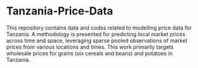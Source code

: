 # Tanzania-Price-Data

This repository contains data and codes related to modelling price data for Tanzania. A methodology is presented for predicting local market prices across time and space, leveraging sparse pooled observations of market prices from various locations and times. This work primarily targets wholesale prices for grains (six cereals and beans) and potatoes in Tanzania.
